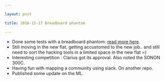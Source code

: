```yaml
---

layout: post

title: 2016-12-17 Breadboard phantom

---
```



-   Done some tests with a breadboard phantom: [read more
    here](/retired/croaker/data/20161217/20161217-TestingArduinoAndPhantom.md).
-   Still moving in the new flat, getting accustomed to the new job..
    and still need to sort the hacking tools in a limited space in the
    new flat =)
-   Interesting competition : Clarius got its approval. Also noted the
    SONON 300C.
-   Having fun with mapping a community using slack. On another repo.
-   Published some update on the ML.

